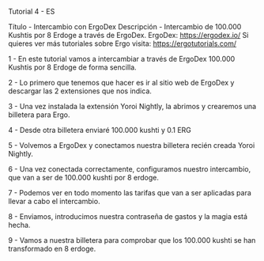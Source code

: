 Tutorial 4 - ES

Título - Intercambio con ErgoDex
Descripción - Intercambio de 100.000 Kushtis por 8 Erdoge a través de ErgoDex.
ErgoDex: https://ergodex.io/
Si quieres ver más tutoriales sobre Ergo visita: https://ergotutorials.com/

1 - En este tutorial vamos a intercambiar a través de ErgoDex 100.000 Kushtis por 8 Erdoge de forma sencilla.

2 - Lo primero que tenemos que hacer es ir al sitio web de ErgoDex y descargar las 2 extensiones que nos indica.

3 - Una vez instalada la extensión Yoroi Nightly, la abrimos y crearemos una billetera para Ergo.

4 - Desde otra billetera enviaré 100.000 kushti y 0.1 ERG

5 - Volvemos a ErgoDex y conectamos nuestra billetera recién creada Yoroi Nightly.

6 - Una vez conectada correctamente, configuramos nuestro intercambio, que van a ser de 100.000 kushti por 8 erdoge.

7 - Podemos ver en todo momento las tarifas que van a ser aplicadas para llevar a cabo el intercambio.

8 - Enviamos, introducimos nuestra contraseña de gastos y la magia está hecha.

9 - Vamos a nuestra billetera para comprobar que los 100.000 kushti se han transformado en 8 erdoge.

